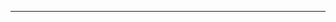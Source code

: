 <!--
CO_OP_TRANSLATOR_METADATA:
{
  "original_hash": "77735b446eb79b1bba9c849865cd0ced",
  "translation_date": "2025-08-28T18:06:36+00:00",
  "source_file": "03-GettingStarted/05-stdio-server/README.md",
  "language_code": "bg"
}
-->


---


